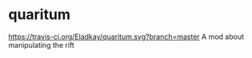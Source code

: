 # quaritum
https://travis-ci.org/Eladkay/quaritum.svg?branch=master
A mod about manipulating the rift
